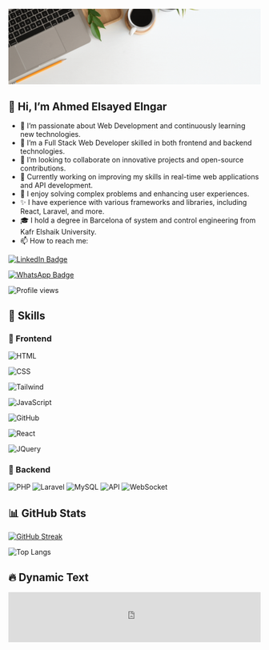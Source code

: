 [![Ahmed's GitHub Banner](https://raw.githubusercontent.com/if12is/if12is/main/White%20Brown%20Minimalist%20Simple%20Blog%20Styled%20LinkedIn%20Cover.gif)](https://if12is.github.io/portofolioo/home.html)

## 👋 Hi, I’m Ahmed Elsayed Elngar

- 👀 I’m passionate about Web Development and continuously learning new technologies.
- 🌱 I’m a Full Stack Web Developer skilled in both frontend and backend technologies.
- 💞️ I’m looking to collaborate on innovative projects and open-source contributions.
- 🔭 Currently working on improving my skills in real-time web applications and API development.
- 🧠 I enjoy solving complex problems and enhancing user experiences.
- ✨ I have experience with various frameworks and libraries, including React, Laravel, and more.
- 🎓 I hold a degree in Barcelona of system and control engineering from Kafr Elshaik University. 
- 📫 How to reach me:

[![LinkedIn Badge](https://img.shields.io/badge/LinkedIn-Profile-informational?style=flat&logo=linkedin&logoColor=white&color=0D76A8)](https://www.linkedin.com/in/ahmed-elsayed-elngar-933bb01b5/)


[![WhatsApp Badge](https://img.shields.io/badge/WhatsApp-25D366?style=for-the-badge&logo=whatsapp&logoColor=white)](https://wa.me/01275425556?text=Hello)


![Profile views](https://komarev.com/ghpvc/?username=if12is&label=Profile%20views&color=0e75b6&style=flat)  

## 💼 Skills

### 🌱 Frontend

![HTML](https://img.shields.io/badge/Code-html-informational?style=social&logo=html5&logoColor=dark&color=4AB197)

![CSS](https://img.shields.io/badge/Style-css-informational?style=social&logo=css3&logoColor=dark&color=4AB197)

![Tailwind](https://img.shields.io/badge/Style-Tailwind-informational?style=social&logo=tailwindcss&logoColor=dark&color=4AB197)

![JavaScript](https://img.shields.io/badge/Code-javascript-informational?style=social&logo=javascript&logoColor=dark&color=4AB197)

![GitHub](https://img.shields.io/badge/Tools-GitHub-informational?style=social&logo=github&logoColor=dark&color=4AB197)

![React](https://img.shields.io/badge/Code-React-informational?style=social&logo=react&logoColor=dark&color=4AB197)

![JQuery](https://img.shields.io/badge/Code-JQuery-informational?style=social&logo=jquery&logoColor=dark&color=4AB197)

### 🌱 Backend

![PHP](https://img.shields.io/badge/php-%23777BB4.svg?style=for-the-badge&logo=php&logoColor=white)
![Laravel](https://img.shields.io/badge/laravel-%23FF2D20.svg?style=for-the-badge&logo=laravel&logoColor=white)
![MySQL](https://img.shields.io/badge/mysql-%2300f.svg?style=for-the-badge&logo=mysql&logoColor=white)
![API](https://img.shields.io/badge/API-Development-%2300f.svg?style=for-the-badge&logo=api&logoColor=white)
![WebSocket](https://img.shields.io/badge/WebSocket-RealTime-%2300f.svg?style=for-the-badge&logo=websocket&logoColor=white)

## 📊 GitHub Stats
[![GitHub Streak](https://streak-stats.demolab.com?user=if12is&theme=tokyonight&hide_border=true)](https://git.io/streak-stats)

![Top Langs](https://github-readme-stats.vercel.app/api/top-langs/?username=if12is&layout=compact&theme=radical)

## 🔥 Dynamic Text
<iframe src="https://if12is.github.io/if12is/" style="width:100%; height:100px; border:none;"></iframe>


